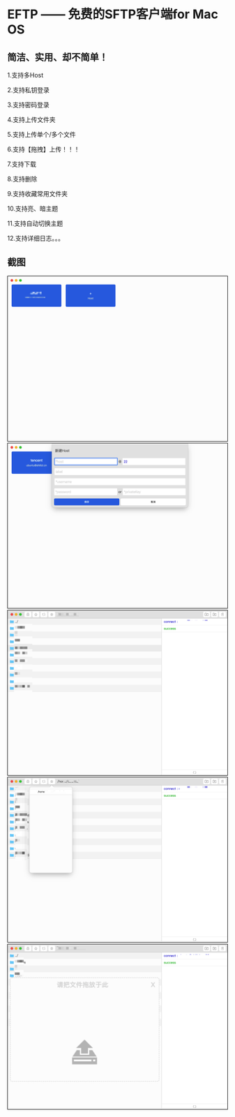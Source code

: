 # EFTP —— 免费的SFTP客户端for Mac OS
## 简洁、实用、却不简单！

1.支持多Host

2.支持私钥登录

3.支持密码登录

4.支持上传文件夹

5.支持上传单个/多个文件

6.支持【拖拽】上传！！！

7.支持下载

8.支持删除

9.支持收藏常用文件夹

10.支持亮、暗主题

11.支持自动切换主题

12.支持详细日志。。。

## 截图

<img src="cap_1.png" style="border:1px solid #000">

<img src="cap_2.png" style="border:1px solid #000">

<img src="cap_3.png" style="border:1px solid #000">

<img src="cap_4.png" style="border:1px solid #000">

<img src="cap_5.png" style="border:1px solid #000">